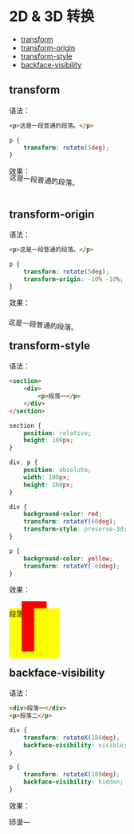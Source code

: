 # 2D & 3D 转换

* [transform](#transform)
* [transform-origin](#transform-origin)
* [transform-style](#transform-style)
* [backface-visibility](#backface-visibility)

## transform

语法：

```html
<p>这是一段普通的段落。</p>
```

```css
p {
    transform: rotate(5deg);
}
```

效果：

<p style="transform: rotate(5deg);">这是一段普通的段落。</p>

## transform-origin

语法：

```html
<p>这是一段普通的段落。</p>
```

```css
p {
    transform: rotate(5deg);
    transform-origin: -10% -10%;
}
```

效果：

<p style="transform: rotate(5deg); transform-origin: -10% -10%;">这是一段普通的段落。</p>

## transform-style

语法：

```html
<section>
    <div>
        <p>段落一</p>
    </div>
</section>
```

```css
section {
    position: relative;
    height: 100px;
}

div, p {
    position: absolute;
    width: 100px;
    height: 100px;
}

div {
    background-color: red;
    transform: rotateY(60deg);
    transform-style: preserve-3d;
}

p {
    background-color: yellow;
    transform: rotateY(-60deg);
}
```

效果：

<section style="position: relative; height: 100px;">
    <div style="position: absolute; width: 100px; height: 100px; background-color: red; transform: rotateY(60deg); transform-style: preserve-3d;">
        <p style="position: absolute; width: 100px; height: 100px; background-color: yellow; transform: rotateY(-60deg);">段落一</p>
    </div>
</section>

## backface-visibility

语法：

```html
<div>段落一</div>
<p>段落二</p>
```

```css
div {
    transform: rotateX(180deg);
    backface-visibility: visible;
}

p {
    transform: rotateX(180deg);
    backface-visibility: hidden;
}
```

效果：

<div style="transform: rotateX(180deg); backface-visibility: visible;">段落一</div>
<p style="transform: rotateX(180deg); backface-visibility: hidden;">段落二</p>
